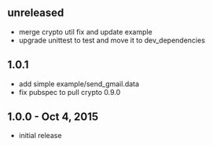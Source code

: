 
## unreleased
* merge crypto util fix and update example
* upgrade unittest to test and move it to dev_dependencies

## 1.0.1
* add simple example/send_gmail.data
* fix pubspec to pull crypto 0.9.0

## 1.0.0 - Oct 4, 2015
* initial release
